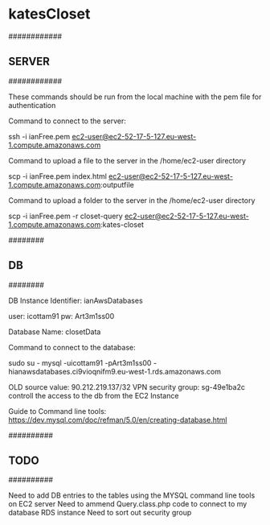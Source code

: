 # katesCloset

############
## SERVER ##
############

These commands should be run from the local machine with the pem file for authentication

Command to connect to the server:

ssh -i ianFree.pem ec2-user@ec2-52-17-5-127.eu-west-1.compute.amazonaws.com


Command to upload a file to the server in the /home/ec2-user directory

scp -i ianFree.pem index.html ec2-user@ec2-52-17-5-127.eu-west-1.compute.amazonaws.com:outputfile


Command to upload a folder to the server in the /home/ec2-user directory

scp -i ianFree.pem -r closet-query ec2-user@ec2-52-17-5-127.eu-west-1.compute.amazonaws.com:kates-closet

########
## DB ##
########

DB Instance Identifier: ianAwsDatabases

user: 	icottam91
pw: 	Art3m1ss00

Database Name: closetData

Command to connect to the database:

sudo su -
mysql -uicottam91 -pArt3m1ss00 -hianawsdatabases.ci9vioqnifm9.eu-west-1.rds.amazonaws.com

OLD source value: 				90.212.219.137/32
VPN security group: 			sg-49e1ba2c controll the access to the db from the EC2 Instance

Guide to Command line tools: 	https://dev.mysql.com/doc/refman/5.0/en/creating-database.html

##########
## TODO ##
##########

Need to add DB entries to the tables using the MYSQL command line tools on EC2 server
Need to ammend Query.class.php code to connect to my database RDS instance
Need to sort out security group
